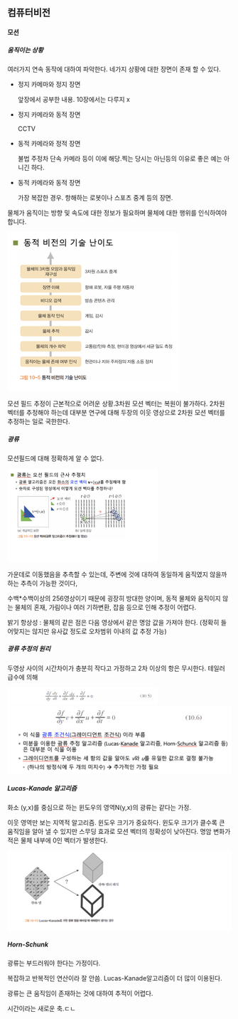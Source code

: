 ## 컴퓨터비전

#### 모션

##### 움직이는 상황

여러가지 연속 동작에 대하여 파악한다. 네가지 상황에 대한 장면이 존재 할 수 있다.

- 정지 카메마와 정지 장면

  앞장에서 공부한 내용. 10장에서는 다루지 x

- 정지 카메라와 동적 장면

  CCTV

- 동적 카메라와 정적 장면

  불법 주정차 단속 카메라 등이 이에 해당.찍는 당시는 아닌등의 이유로 좋은 예는 아니긴 하다.

- 동적 카메라와 동적 장면

  가장 복잡한 경우. 항해하는 로봇이나 스포츠 중계 등의 장면.

  

물체가 움직이는 방향 및 속도에 대한 정보가 필요하며 물체에 대한 행위를 인식하여야 합니다.

<img src="image/image-20191127140707160.png" alt="image-20191127140707160" style="zoom:50%;" />

모션 필드 추정이 근본적으로 어려운 상황.3차원 모션 벡터는 복원이 불가하다. 2차원 벡터를 추정해야 하는데 대부분 연구에 대해 두장의 이웃 영상으로 2차원 모션 벡터를 추정하는 일로 국한한다.

##### 광류

모션필드에 대해 정확하게 알 수 없다.

<img src="image/image-20191127142318146.png" alt="image-20191127142318146" style="zoom:33%;" />

가운데로 이동했음을 추측할 수 있는데, 주변에 것에 대하여 동일하게 움직였지 않을까 하는 추측이 가능한 것이다,

수백*수백이상의 256영상이기 때문에 굉장히 방대한 양이며, 동적 물체와 움직이지 않는 물체의 혼재, 가림이나 여러 기하변환, 잡음 등으로 인해 추정이 어렵다.

밝기 항상성 : 물체의 같은 점은 다음 영상에서 같은 명암 값을 가져야 한다. (정확히 들어맞지는 않지만 유사값 정도로 오차범위 이내의 값 추정 가능)

##### 광류 추정의 원리

두영상 사이의 시간차이가 충분히 작다고 가정하고 2차 이상의 항은 무시한다. 테일러 급수에 의해 

<img src="image/image-20191127142850343.png" alt="image-20191127142850343" style="zoom:33%;" />

<img src="image/image-20191127143142726.png" alt="image-20191127143142726" style="zoom:50%;" />

##### Lucas-Kanade 알고리즘

화소 (y,x)를 중심으로 하는 윈도우의 영역N(y,x)의 광류는 같다는 가정.

이웃 영역만 보는 지역적 알고리즘. 윈도우 크기가 중요하다. 윈도우 크기가 클수록 큰 움직임을 알아 낼 수 있지만 스무딩 효과로 모션 벡터의 정확성이 낮아진다. 명암 변화가 적은 물체 내부에 0인 벡터가 발생한다.

<img src="image/image-20191127144042426.png" alt="image-20191127144042426" style="zoom:50%;" />

##### Horn-Schunk

광류는 부드러워야 한다는 가정이다.

복잡하고 반복적인 연산이라 잘 안씀. Lucas-Kanade알고리즘이 더 많이 이용된다.

광류는 큰 움직임이 존재하는 것에 대하여 추적이 어렵다.

시간이라는 새로운 축.ㄷㄴ